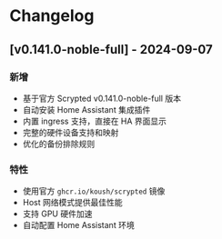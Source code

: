 # Changelog

## [v0.141.0-noble-full] - 2024-09-07

### 新增
- 基于官方 Scrypted v0.141.0-noble-full 版本
- 自动安装 Home Assistant 集成插件
- 内置 ingress 支持，直接在 HA 界面显示
- 完整的硬件设备支持和映射
- 优化的备份排除规则

### 特性
- 使用官方 `ghcr.io/koush/scrypted` 镜像
- Host 网络模式提供最佳性能
- 支持 GPU 硬件加速
- 自动配置 Home Assistant 环境